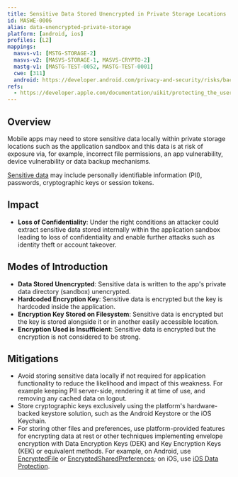 ```yaml
---
title: Sensitive Data Stored Unencrypted in Private Storage Locations
id: MASWE-0006
alias: data-unencrypted-private-storage
platform: [android, ios]
profiles: [L2]
mappings:
  masvs-v1: [MSTG-STORAGE-2]
  masvs-v2: [MASVS-STORAGE-1, MASVS-CRYPTO-2]
  mastg-v1: [MASTG-TEST-0052, MASTG-TEST-0001]
  cwe: [311]
  android: https://developer.android.com/privacy-and-security/risks/backup-leaks#risk:-storing-sensitive-data-unencrypted
refs:
  - https://developer.apple.com/documentation/uikit/protecting_the_user_s_privacy/encrypting_your_app_s_files
---
```


## Overview

Mobile apps may need to store sensitive data locally within private storage locations such as the application sandbox and this data is at risk of exposure via, for example, incorrect file permissions, an app vulnerability, device vulnerability or data backup mechanisms.

[Sensitive data](../../../../prerequisites/identify-sensitive-data.md "Sensitive Data") may include personally identifiable information (PII), passwords, cryptographic keys or session tokens.

## Impact

- **Loss of Confidentiality**: Under the right conditions an attacker could extract sensitive data stored internally within the application sandbox leading to loss of confidentiality and enable further attacks such as identity theft or account takeover.

## Modes of Introduction

- **Data Stored Unencrypted**: Sensitive data is written to the app's private data directory (sandbox) unencrypted.
- **Hardcoded Encryption Key**: Sensitive data is encrypted but the key is hardcoded inside the application.
- **Encryption Key Stored on Filesystem**: Sensitive data is encrypted but the key is stored alongside it or in another easily accessible location.
- **Encryption Used is Insufficient**: Sensitive data is encrypted but the encryption is not considered to be strong.

## Mitigations

- Avoid storing sensitive data locally if not required for application functionality to reduce the likelihood and impact of this weakness. For example keeping PII server-side, rendering it at time of use, and removing any cached data on logout.
- Store cryptographic keys exclusively using the platform's hardware-backed keystore solution, such as the Android Keystore or the iOS Keychain.
- For storing other files and preferences, use platform-provided features for encrypting data at rest or other techniques implementing envelope encryption with Data Encryption Keys (DEK) and Key Encryption Keys (KEK) or equivalent methods. For example, on Android, use [EncryptedFile](https://developer.android.com/reference/androidx/security/crypto/EncryptedFile) or [EncryptedSharedPreferences](https://developer.android.com/reference/androidx/security/crypto/EncryptedSharedPreferences); on iOS, use [iOS Data Protection](https://developer.apple.com/documentation/uikit/protecting_the_user_s_privacy/encrypting_your_app_s_files).
